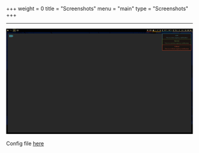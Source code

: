 +++
weight = 0
title = "Screenshots"
menu = "main"
type = "Screenshots"
+++
***

<a href="/static/image.png">![alt text](/static/image.png)</a>

Config file <a href="/static/dunstrc1">here</a>
